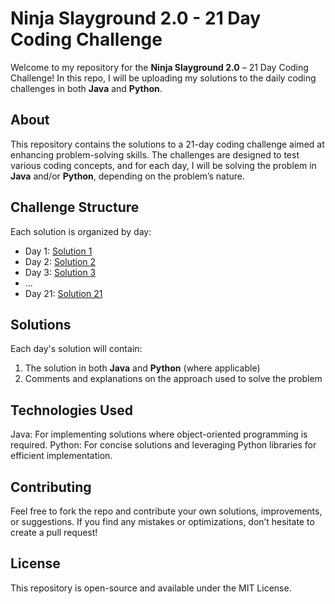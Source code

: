 # Ninja Slayground 2.0 - 21 Day Coding Challenge

Welcome to my repository for the **Ninja Slayground 2.0** – 21 Day Coding Challenge! In this repo, I will be uploading my solutions to the daily coding challenges in both **Java** and **Python**.

## About
This repository contains the solutions to a 21-day coding challenge aimed at enhancing problem-solving skills. The challenges are designed to test various coding concepts, and for each day, I will be solving the problem in **Java** and/or **Python**, depending on the problem’s nature.

## Challenge Structure
Each solution is organized by day:
- Day 1: [Solution 1](./Day1)
- Day 2: [Solution 2](./Day2)
- Day 3: [Solution 3](./Day3)
- ...
- Day 21: [Solution 21](./Day21)

## Solutions
Each day's solution will contain:
1. The solution in both **Java** and **Python** (where applicable)
2. Comments and explanations on the approach used to solve the problem


## Technologies Used
Java: For implementing solutions where object-oriented programming is required.
Python: For concise solutions and leveraging Python libraries for efficient implementation.

## Contributing
Feel free to fork the repo and contribute your own solutions, improvements, or suggestions. If you find any mistakes or optimizations, don’t hesitate to create a pull request!

## License
This repository is open-source and available under the MIT License.
